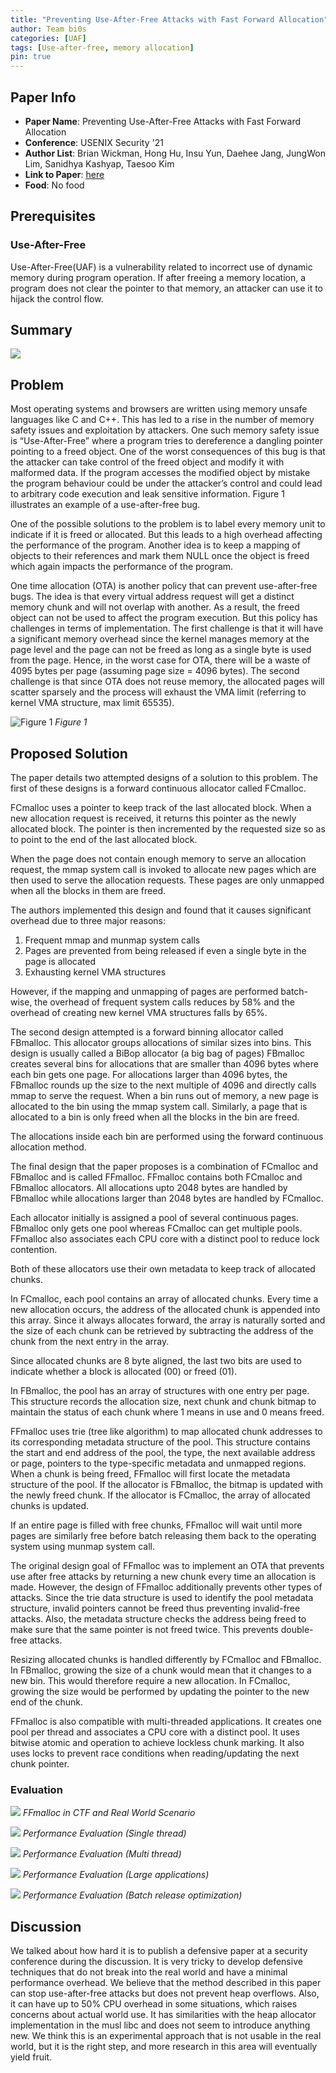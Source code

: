 ```yaml
---
title: "Preventing Use-After-Free Attacks with Fast Forward Allocation"
author: Team bi0s
categories: [UAF]
tags: [Use-after-free, memory allocation]
pin: true
---
```


## Paper Info
- **Paper Name**: Preventing Use-After-Free Attacks with Fast Forward Allocation
- **Conference**: USENIX Security '21
- **Author List**: Brian Wickman, Hong Hu, Insu Yun, Daehee Jang, JungWon Lim, Sanidhya Kashyap, Taesoo Kim
- **Link to Paper**: [here](https://www.usenix.org/system/files/sec21-wickman.pdf)
- **Food**: No food

## Prerequisites

### Use-After-Free

Use-After-Free(UAF) is a vulnerability related to incorrect use of dynamic memory during program operation. If after freeing a memory location, a program does not clear the pointer to that memory, an attacker can use it to hijack the control flow.

## Summary

![](/assets/img/2021-10-13-preventing-uaf-with-fast-forward-allocation/summary.png)
## Problem

Most operating systems and browsers are written using memory unsafe languages like C and C++.  This has led to a rise in the number of memory safety issues and exploitation by attackers. One such memory safety issue is “Use-After-Free” where a program tries to dereference a dangling pointer pointing to a freed object. One of the worst consequences of this bug is that the attacker can take control of the freed object and modify it with malformed data. If the program accesses the modified object by mistake the program behaviour could be under the attacker’s control and could lead to arbitrary code execution and leak sensitive information. Figure 1 illustrates an example of a use-after-free bug.

One of the possible solutions to the problem is to label every memory unit to indicate if it is freed or allocated. But this leads to a high overhead affecting the performance of the program. Another idea is to keep a mapping of objects to their references and mark them NULL once the object is freed which again impacts the performance of the program.

One time allocation (OTA) is another policy that can prevent use-after-free bugs. The idea is that every virtual address request will get a distinct memory chunk and will not overlap with another. As a result, the freed object can not be used to affect the program execution. But this policy has challenges in terms of implementation. The first challenge is that it will have a significant memory overhead since the kernel manages memory at the page level and the page can not be freed as long as a single byte is used from the page. Hence, in the worst case for OTA, there will be a waste of 4095 bytes per page (assuming page size = 4096 bytes). The second challenge is that since OTA does not reuse memory, the allocated pages will scatter sparsely and the process will exhaust the VMA limit (referring to kernel VMA structure, max limit 65535).

![Figure 1](/assets/img/2021-10-13-preventing-uaf-with-fast-forward-allocation/figure_1.png)
*Figure 1*

## Proposed Solution

The paper details two attempted designs of a solution to this problem.
The first of these designs is a forward continuous allocator called FCmalloc.

FCmalloc uses a pointer to keep track of the last allocated block. When a new allocation request is received, it returns this pointer as the newly allocated block. The pointer is then incremented by the requested size so as to point to the end of the last allocated block.

When the page does not contain enough memory to serve an allocation request, the mmap system call is invoked to allocate new pages which are then used to serve the allocation requests. These pages are only unmapped when all the blocks in them are freed.

The authors implemented this design and found that it causes significant overhead due to three major reasons:
1. Frequent mmap and munmap system calls
2. Pages are prevented from being released if even a single byte in the page is allocated
3. Exhausting kernel VMA structures

However, if the mapping and unmapping of pages are performed batch-wise, the overhead of frequent system calls reduces by 58% and the overhead of creating new kernel VMA structures falls by 65%.

The second design attempted is a forward binning allocator called FBmalloc.
This allocator groups allocations of similar sizes into bins. This design is usually called a BiBop allocator (a big bag of pages)
FBmalloc creates several bins for allocations that are smaller than 4096 bytes where each bin gets one page.
For allocations larger than 4096 bytes, the FBmalloc rounds up the size to the next multiple of 4096 and directly calls mmap to serve the request.
When a bin runs out of memory, a new page is allocated to the bin using the mmap system call. Similarly, a page that is allocated to a bin is only freed when all the blocks in the bin are freed.

The allocations inside each bin are performed using the forward continuous allocation method.

The final design that the paper proposes is a combination of FCmalloc and FBmalloc and is called FFmalloc.
FFmalloc contains both FCmalloc and FBmalloc allocators.
All allocations upto 2048 bytes are handled by FBmalloc while allocations larger than 2048 bytes are handled by FCmalloc.

Each allocator initially is assigned a pool of several continuous pages. FBmalloc only gets one pool whereas FCmalloc can get multiple pools.
FFmalloc also associates each CPU core with a distinct pool to reduce lock contention.

Both of these allocators use their own metadata to keep track of allocated chunks.

In FCmalloc, each pool contains an array of allocated chunks.
Every time a new allocation occurs, the address of the allocated chunk is appended into this array. Since it always allocates forward, the array is naturally sorted and the size of each chunk can be retrieved by subtracting the address of the chunk from the next entry in the array.

Since allocated chunks are 8 byte aligned, the last two bits are used to indicate whether a block is allocated (00) or freed (01).

In FBmalloc, the pool has an array of structures with one entry per page.
This structure records the allocation size, next chunk and chunk bitmap to maintain the status of each chunk where 1 means in use and 0 means freed.

FFmalloc uses trie (tree like algorithm) to map allocated chunk addresses to its corresponding metadata structure of the pool. This structure contains the start and end address of the pool, the type, the next available address or page, pointers to the type-specific metadata and unmapped regions.
When a chunk is being freed, FFmalloc will first locate the metadata structure of the pool.
If the allocator is FBmalloc, the bitmap is updated with the newly freed chunk. If the allocator is FCmalloc, the array of allocated chunks is updated.

If an entire page is filled with free chunks, FFmalloc will wait until more pages are similarly free before batch releasing them back to the operating system using munmap system call.

The original design goal of FFmalloc was to implement an OTA that prevents use after free attacks by returning a new chunk every time an allocation is made.
However, the design of FFmalloc additionally prevents other types of attacks.
Since the trie data structure is used to identify the pool metadata structure, invalid pointers cannot be freed thus preventing invalid-free attacks.
Also, the metadata structure checks the address being freed to make sure that the same pointer is not freed twice. This prevents double-free attacks.

Resizing allocated chunks is handled differently by FCmalloc and FBmalloc.
In FBmalloc, growing the size of a chunk would mean that it changes to a new bin. This would therefore require a new allocation.
In FCmalloc, growing the size would be performed by updating the pointer to the new end of the chunk.

FFmalloc is also compatible with multi-threaded applications.
It creates one pool per thread and associates a CPU core with a distinct pool.
It uses bitwise atomic and operation to achieve lockless chunk marking.
It also uses locks to prevent race conditions when reading/updating the next chunk pointer.

### Evaluation

![](/assets/img/2021-10-13-preventing-uaf-with-fast-forward-allocation/eval_1.png)
*FFmalloc in CTF and Real World Scenario*

![](/assets/img/2021-10-13-preventing-uaf-with-fast-forward-allocation/perf_eval.png)
*Performance Evaluation (Single thread)*

![](/assets/img/2021-10-13-preventing-uaf-with-fast-forward-allocation/perf_eval_mt.png)
*Performance Evaluation (Multi thread)*

![](/assets/img/2021-10-13-preventing-uaf-with-fast-forward-allocation/perf_eval_mt_l.png)
*Performance Evaluation (Large applications)*

![](/assets/img/2021-10-13-preventing-uaf-with-fast-forward-allocation/perf_eval_batch.png)
*Performance Evaluation (Batch release optimization)*

## Discussion

We talked about how hard it is to publish a defensive paper at a security conference during the discussion. It is very tricky to develop defensive techniques that do not break into the real world and have a minimal performance overhead. We believe that the method described in this paper can stop use-after-free attacks but does not prevent heap overflows. Also, it can have up to 50% CPU overhead in some situations, which raises concerns about actual world use. It has similarities with the heap allocator implementation in the musl libc and does not seem to introduce anything new. We think this is an experimental approach that is not usable in the real world, but it is the right step, and more research in this area will eventually yield fruit.
